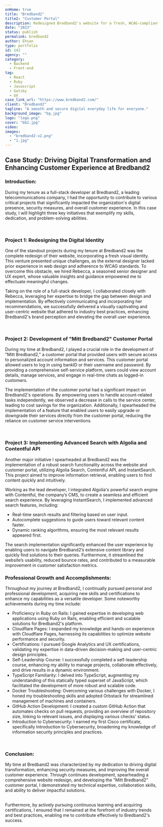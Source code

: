 ```yaml
---
onHome: true
title: "Bredband2"
title2: "Customer Portal"
description: Redesigned Bredband2's website for a fresh, WCAG-compliant visual identity and developed the "Mitt Bredband2" customer portal, enabling secure self-service and reducing customer support calls.
date: "2023"
status: publish
permalink: bredband2
author: Ehsan
type: portfolio
id: 142
agency: ""
category:
  - Backend
  - Front-end
tag:
  - React
  - Ruby
  - Javascript
  - Gatsby
  - UX
case_link_url: "https://www.bredband2.com/"
client: "Bredband2"
tagline: "A smooth and secure digital everyday life for everyone."
background_image: "bg.jpg"
logo: "logo.png"
cover: "bb2.jpg"
video:
images:
  - "bredband2-v2.png"
  - "1.jpg"
---
```


<h2> Case Study: Driving Digital Transformation and Enhancing Customer Experience at Bredband2</h2>

<h3>Introduction: </h3>

<p>During my tenure as a full-stack developer at Bredband2, a leading telecommunications company, I had the opportunity to contribute to various critical projects that significantly impacted the organization's digital presence, security measures, and overall customer experience. In this case study, I will highlight three key initiatives that exemplify my skills, dedication, and problem-solving abilities. </p>

<br />
<h3>Project 1: Redesigning the Digital Identity </h3>

<p>One of the standout projects during my tenure at Bredband2 was the complete redesign of their website, incorporating a fresh visual identity. This venture presented unique challenges, as the external designer lacked prior experience in web design and adherence to WCAG standards. To overcome this obstacle, we hired Rebecca, a seasoned senior designer and UX expert, whose valuable insights and guidance empowered me to effectuate meaningful changes.</p>

<p>Taking on the role of a full-stack developer, I collaborated closely with Rebecca, leveraging her expertise to bridge the gap between design and implementation. By effectively communicating and incorporating her recommendations, we successfully delivered a visually captivating and user-centric website that adhered to industry best practices, enhancing Bredband2's brand perception and elevating the overall user experience.</p>

<br />
<h3> Project 2: Development of "Mitt Bredband2" Customer Portal </h3>

<p>During my time at Bredband2, I played a crucial role in the development of "Mitt Bredband2," a customer portal that provided users with secure access to personalized account information and services. This customer portal allowed users to log in using bankID or their username and password. By providing a comprehensive self-service platform, users could view account details, manage services, and engage in real-time chats as logged-in customers.</p>

<p>The implementation of the customer portal had a significant impact on Bredband2's operations. By empowering users to handle account-related tasks independently, we observed a decrease in calls to the service center, leading to cost savings for the organization. Additionally, I spearheaded the implementation of a feature that enabled users to easily upgrade or downgrade their services directly from the customer portal, reducing the reliance on customer service interventions.</p>

<br />

<h3>Project 3: Implementing Advanced Search with Algolia and Contentful API</h3> <p>Another major initiative I spearheaded at Bredband2 was the implementation of a robust search functionality across the website and customer portal, utilizing Algolia Search, Contentful API, and InstantSearch. This project aimed to improve information retrieval, enabling users to find content quickly and intuitively. </p> <p>Working as the lead developer, I integrated Algolia's powerful search engine with Contentful, the company’s CMS, to create a seamless and efficient search experience. By leveraging InstantSearch, I implemented advanced search features, including:</p> <ul> <li>Real-time search results and filtering based on user input.</li> <li>Autocomplete suggestions to guide users toward relevant content faster.</li> <li>Dynamic ranking algorithms, ensuring the most relevant results appeared first.</li> </ul> <p>The search implementation significantly enhanced the user experience by enabling users to navigate Bredband2’s extensive content library and quickly find solutions to their queries. Furthermore, it streamlined the website’s usability, reduced bounce rates, and contributed to a measurable improvement in customer satisfaction metrics.</p>

<h3>Professional Growth and Accomplishments:</h3>

<p> Throughout my journey at Bredband2, I continually pursued personal and professional development, acquiring new skills and certifications to enhance my capabilities as a versatile developer. Some noteworthy achievements during my time include:</p>

<ul>
    <li>Proficiency in Ruby on Rails: I gained expertise in developing web applications using Ruby on Rails, enabling efficient and scalable solutions for Bredband2's platform.</li>
    <li>Cloudflare Pages: I expanded my knowledge and hands-on experience with Cloudflare Pages, harnessing its capabilities to optimize website performance and security. </li>
    <li>Certifications: I pursued Google Analytics and UX certifications, validating my expertise in data-driven decision-making and user-centric design principles.</li>
    <li>Self-Leadership Course: I successfully completed a self-leadership course, enhancing my ability to manage projects, collaborate effectively, and drive results in a dynamic environment.</li>
    <li>TypeScript Familiarity: I delved into TypeScript, augmenting my understanding of this statically typed superset of JavaScript, which facilitated the development of more robust and scalable code.</li>
    <li>Docker Troubleshooting: Overcoming various challenges with Docker, I honed my troubleshooting skills and adopted Orbstack for streamlined management of machines and containers.</li>
    <li>GitHub Action Development: I created a custom GitHub Action that automates checks on pull requests, providing an overview of repository size, linking to relevant issues, and displaying various checks' status.</li>
    <li>Introduction to Cybersecurity: I earned my first Cisco certificate, specifically Introduction to Cybersecurity, broadening my knowledge of information security principles and practices.</li>

</ul>
<br />
<h3>Conclusion:</h3>

<p>
My time at Bredband2 was characterized by my dedication to driving digital transformation, enhancing security measures, and improving the overall customer experience. Through continues development, spearheading a comprehensive website redesign, and developing the "Mitt Bredband2" customer portal, I demonstrated my technical expertise, collaboration skills, and ability to deliver impactful solutions.<br /><br />

Furthermore, by actively pursuing continuous learning and acquiring certifications, I ensured that I remained at the forefront of industry trends and best practices, enabling me to contribute effectively to Bredband2's success.</p>

